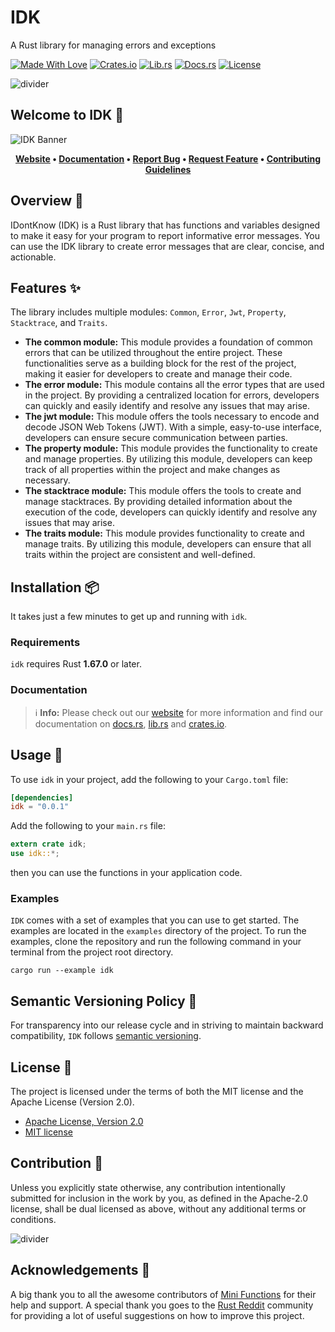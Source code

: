 # IDK

A Rust library for managing errors and exceptions

[![Made With Love][made-with-rust]][6]
[![Crates.io][crates-badge]][8]
[![Lib.rs][libs-badge]][10]
[![Docs.rs][docs-badge]][9]
[![License][license-badge]][2]

![divider][divider]

## Welcome to IDK 👋

![IDK Banner][banner]

<!-- markdownlint-disable MD033 -->
<center>

**[Website][0]
• [Documentation][9]
• [Report Bug][3]
• [Request Feature][3]
• [Contributing Guidelines][4]**

</center>

<!-- markdownlint-enable MD033 -->

## Overview 📖

IDontKnow (IDK) is a Rust library that has functions and variables
designed to make it easy for your program to report informative error
messages. You can use the IDK library to create error messages that are
clear, concise, and actionable.

## Features ✨

The library includes multiple modules: `Common`, `Error`, `Jwt`,
`Property`, `Stacktrace`, and `Traits`.

- **The common module:** This module provides a foundation of common
  errors that can be utilized throughout the entire project.
  These functionalities serve as a building block for the rest of the
  project, making it easier for developers to create and manage their
  code.
- **The error module:** This module contains all the error types that
  are used in the project. By providing a centralized location for
  errors, developers can quickly and easily identify and resolve any
  issues that may arise.
- **The jwt module:** This module offers the tools necessary to encode
  and decode JSON Web Tokens (JWT). With a simple, easy-to-use
  interface, developers can ensure secure communication between parties.
- **The property module:** This module provides the functionality to
  create and manage properties. By utilizing this module, developers can
  keep track of all properties within the project and make changes as
  necessary.
- **The stacktrace module:** This module offers the tools to create and
  manage stacktraces. By providing detailed information about the
  execution of the code, developers can quickly identify and resolve any
  issues that may arise.
- **The traits module:** This module provides functionality to create
  and manage traits. By utilizing this module, developers can ensure
  that all traits within the project are consistent and well-defined.

## Installation 📦

It takes just a few minutes to get up and running with `idk`.

### Requirements

`idk` requires Rust **1.67.0** or later.

### Documentation

> ℹ️ **Info:** Please check out our [website][0] for more information
and find our documentation on [docs.rs][9], [lib.rs][10] and
[crates.io][8].

## Usage 📖

To use `idk` in your project, add the following to your
`Cargo.toml` file:

```toml
[dependencies]
idk = "0.0.1"
```

Add the following to your `main.rs` file:

```rust
extern crate idk;
use idk::*;
```

then you can use the functions in your application code.

### Examples

`IDK` comes with a set of examples that you can use to get started. The
examples are located in the `examples` directory of the project. To run
the examples, clone the repository and run the following command in your
terminal from the project root directory.

```shell
cargo run --example idk
```

## Semantic Versioning Policy 🚥

For transparency into our release cycle and in striving to maintain
backward compatibility, `IDK` follows [semantic versioning][7].

## License 📝

The project is licensed under the terms of both the MIT license and the
Apache License (Version 2.0).

- [Apache License, Version 2.0][1]
- [MIT license][2]

## Contribution 🤝

Unless you explicitly state otherwise, any contribution intentionally
submitted for inclusion in the work by you, as defined in the Apache-2.0
license, shall be dual licensed as above, without any additional terms
or conditions.

![divider][divider]

## Acknowledgements 💙

A big thank you to all the awesome contributors of [Mini Functions][6]
for their help and support. A special thank you goes to the
[Rust Reddit](https://www.reddit.com/r/rust/) community for providing a
lot of useful suggestions on how to improve this project.

[0]: https://minifunctions.com
[1]: http://www.apache.org/licenses/LICENSE-2.0
[2]: http://opensource.org/licenses/MIT
[3]: https://github.com/sebastienrousseau/mini-functions/issues
[4]: https://raw.githubusercontent.com/sebastienrousseau/mini-functions/main/.github/CONTRIBUTING.md
[6]: https://github.com/sebastienrousseau/mini-functions/graphs/contributors
[7]: http://semver.org/
[8]: https://crates.io/crates/idk
[9]: https://docs.rs/idk
[10]: https://lib.rs/crates/idk

[banner]: https://raw.githubusercontent.com/sebastienrousseau/vault/main/assets/mini-functions/banners/banner-idk-1597x377.svg "IDK Banner"
[crates-badge]: https://img.shields.io/crates/v/idk.svg?style=for-the-badge 'Crates.io'
[divider]: https://raw.githubusercontent.com/sebastienrousseau/vault/main/assets/elements/divider.svg "divider"
[docs-badge]: https://img.shields.io/docsrs/idk.svg?style=for-the-badge 'Docs.rs'
[libs-badge]: https://img.shields.io/badge/lib.rs-v0.0.1-orange.svg?style=for-the-badge 'Lib.rs'
[license-badge]: https://img.shields.io/crates/l/idk.svg?style=for-the-badge 'License'
[made-with-rust]: https://img.shields.io/badge/rust-f04041?style=for-the-badge&labelColor=c0282d&logo=rust 'Made With Rust'
